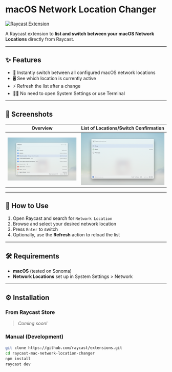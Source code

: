 # macOS Network Location Changer

[![Raycast Extension](https://img.shields.io/badge/Raycast-Extension-FF6363?logo=raycast&logoColor=white)](https://raycast.com/)

A Raycast extension to **list and switch between your macOS Network Locations** directly from Raycast.

---

## ✨ Features

-  🔄 Instantly switch between all configured macOS network locations
-  🖥️ See which location is currently active
-  ⚡ Refresh the list after a change
-  🧑‍💻 No need to open System Settings or use Terminal

---

## 📸 Screenshots

| Overview                                                 | List of Locations/Switch Confirmation                      |
|----------------------------------------------------------|------------------------------------------------------------|
| ![List of Locations](metadata/mac-network-location-changer-1.png) | ![Switch Confirmation](metadata/mac-network-location-changer-2.png) |

---

## 🚀 How to Use

1. Open Raycast and search for `Network Location`
2. Browse and select your desired network location
3. Press `Enter` to switch
4. Optionally, use the **Refresh** action to reload the list

---

## 🛠️ Requirements

-  **macOS** (tested on Sonoma)
-  **Network Locations** set up in System Settings > Network

---

## ⚙️ Installation

### From Raycast Store
> _Coming soon!_

### Manual (Development)

```bash
git clone https://github.com/raycast/extensions.git
cd raycast-mac-network-location-changer
npm install
raycast dev
